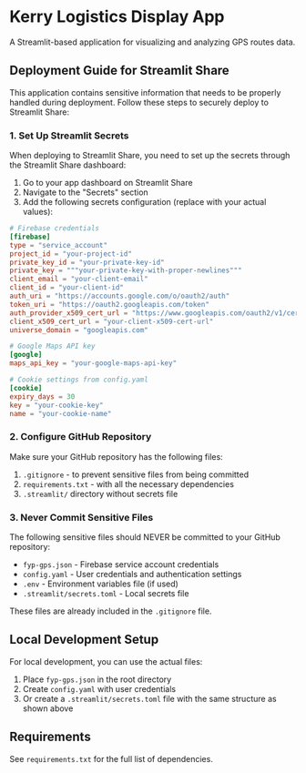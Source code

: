 # Kerry Logistics Display App

A Streamlit-based application for visualizing and analyzing GPS routes data.

## Deployment Guide for Streamlit Share

This application contains sensitive information that needs to be properly handled during deployment. Follow these steps to securely deploy to Streamlit Share:

### 1. Set Up Streamlit Secrets

When deploying to Streamlit Share, you need to set up the secrets through the Streamlit Share dashboard:

1. Go to your app dashboard on Streamlit Share
2. Navigate to the "Secrets" section
3. Add the following secrets configuration (replace with your actual values):

```toml
# Firebase credentials
[firebase]
type = "service_account"
project_id = "your-project-id"
private_key_id = "your-private-key-id"
private_key = """your-private-key-with-proper-newlines"""
client_email = "your-client-email"
client_id = "your-client-id"
auth_uri = "https://accounts.google.com/o/oauth2/auth"
token_uri = "https://oauth2.googleapis.com/token"
auth_provider_x509_cert_url = "https://www.googleapis.com/oauth2/v1/certs"
client_x509_cert_url = "your-client-x509-cert-url"
universe_domain = "googleapis.com"

# Google Maps API key
[google]
maps_api_key = "your-google-maps-api-key"

# Cookie settings from config.yaml
[cookie]
expiry_days = 30
key = "your-cookie-key"
name = "your-cookie-name"
```

### 2. Configure GitHub Repository

Make sure your GitHub repository has the following files:

1. `.gitignore` - to prevent sensitive files from being committed
2. `requirements.txt` - with all the necessary dependencies
3. `.streamlit/` directory without secrets file

### 3. Never Commit Sensitive Files

The following sensitive files should NEVER be committed to your GitHub repository:

- `fyp-gps.json` - Firebase service account credentials
- `config.yaml` - User credentials and authentication settings
- `.env` - Environment variables file (if used)
- `.streamlit/secrets.toml` - Local secrets file

These files are already included in the `.gitignore` file.

## Local Development Setup

For local development, you can use the actual files:

1. Place `fyp-gps.json` in the root directory
2. Create `config.yaml` with user credentials
3. Or create a `.streamlit/secrets.toml` file with the same structure as shown above

## Requirements

See `requirements.txt` for the full list of dependencies. 